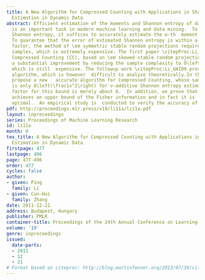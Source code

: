 ```yaml
---
title: A New Algorithm for Compressed Counting with Applications in Shannon Entropy
  Estimation in Dynamic Data
abstract: Efficient estimation of the moments and Shannon entropy of data streams
  is an important task in modern machine learning and data mining.  To estimate the
  Shannon entropy, it suffices to accurately estimate the α-th  moment with ∆= |1-α|\approx0.
  To guarantee that the error of estimated Shannon entropy is within a ν-additive
  factor, the method of \em symmetric stable random projections requires O\left(\frac1ν^2∆^2\right)
  samples, which is extremely expensive. The first paper \citepProc:Li_SODA09 in \em
  Compressed Counting (CC), based on \em skewed-stable random projections, supplies
  a substantial improvement by reducing the sample complexity to O\left(\frac1ν^2∆\right),
  which is still  expensive. The followup work \citepProc:Li_UAI09 provides a  practical
  algorithm, which is however  difficult to analyze theoretically.In this paper, we
  propose a new   accurate algorithm for Compressed Counting, whose sample complexity
  is only O\left(\frac1ν^2\right) for ν-additive Shannon entropy estimation. The constant
  factor for this bound is merely about 6.  In addition, we prove that our algorithm
  achieves an upper bound of the Fisher information and in fact it is  close to 100%  statistically
  optimal.  An empirical study is  conducted to verify the accuracy of our algorithm.
pdf: http://proceedings.mlr.press/v19/li11a/li11a.pdf
layout: inproceedings
series: Proceedings of Machine Learning Research
id: li11a
month: 0
tex_title: A New Algorithm for Compressed Counting with Applications in Shannon Entropy
  Estimation in Dynamic Data
firstpage: 477
lastpage: 496
page: 477-496
order: 477
cycles: false
author:
- given: Ping
  family: Li
- given: Cun-Hui
  family: Zhang
date: 2011-12-21
address: Budapest, Hungary
publisher: PMLR
container-title: Proceedings of the 24th Annual Conference on Learning Theory
volume: '19'
genre: inproceedings
issued:
  date-parts:
  - 2011
  - 12
  - 21
# Format based on citeproc: http://blog.martinfenner.org/2013/07/30/citeproc-yaml-for-bibliographies/
---
```


